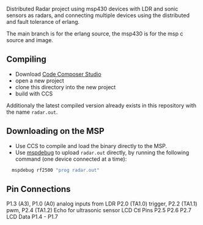 
Distributed Radar project using msp430 devices with LDR and sonic sensors as radars, and connecting multiple devices using the distributed and fault tolerance of erlang.

The main branch is for the erlang source, the msp430 is for the msp c source and image.

Compiling
-----
  - Download [Code Composer Studio](https://www.ti.com/tool/CCSTUDIO)
  - open a new project
  - clone this directory into the new project
  - build with CCS

Additionaly the latest compiled version already exists in this repository with the name `radar.out`.

Downloading on the MSP
-----

  - Use CCS to compile and load the binary directly to the MSP.
  - Use [mspdebug](https://github.com/dlbeer/mspdebug) to upload `radar.out` directly, by running the following command (one device connected at a time):
```bash
  mspdebug rf2500 "prog radar.out"
```

Pin Connections
-----

P1.3 (A3), P1.0 (A0) analog inputs from LDR
P2.0 (TA1.0) trigger, P2.2 (TA1.1) pwm, P2.4 (TA1.2) Echo for ultrasonic sensor
LCD Ctl Pins P2.5 P2.6 P2.7
LCD Data P1.4 - P1.7
